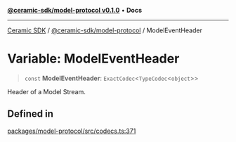 [**@ceramic-sdk/model-protocol v0.1.0**](../README.md) • **Docs**

***

[Ceramic SDK](../../../README.md) / [@ceramic-sdk/model-protocol](../README.md) / ModelEventHeader

# Variable: ModelEventHeader

> `const` **ModelEventHeader**: `ExactCodec`\<`TypeCodec`\<`object`\>\>

Header of a Model Stream.

## Defined in

[packages/model-protocol/src/codecs.ts:371](https://github.com/ceramicstudio/ceramic-sdk/blob/a220cbca7950f690af7f3d03a0023681bb9f5426/packages/model-protocol/src/codecs.ts#L371)
